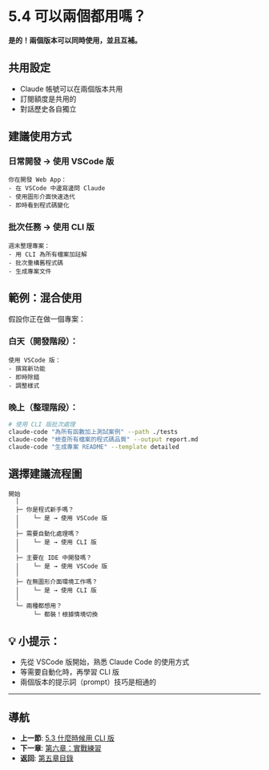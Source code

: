 # 5.4 可以兩個都用嗎？

**是的！兩個版本可以同時使用，並且互補。**

## 共用設定

- Claude 帳號可以在兩個版本共用
- 訂閱額度是共用的
- 對話歷史各自獨立

## 建議使用方式

### 日常開發 → 使用 VSCode 版

```
你在開發 Web App：
- 在 VSCode 中邊寫邊問 Claude
- 使用圖形介面快速迭代
- 即時看到程式碼變化
```

### 批次任務 → 使用 CLI 版

```
週末整理專案：
- 用 CLI 為所有檔案加註解
- 批次重構舊程式碼
- 生成專案文件
```

## 範例：混合使用

假設你正在做一個專案：

### 白天（開發階段）：
```
使用 VSCode 版：
- 撰寫新功能
- 即時除錯
- 調整樣式
```

### 晚上（整理階段）：
```bash
# 使用 CLI 版批次處理
claude-code "為所有函數加上測試案例" --path ./tests
claude-code "檢查所有檔案的程式碼品質" --output report.md
claude-code "生成專案 README" --template detailed
```

## 選擇建議流程圖

```
開始
  │
  ├─ 你是程式新手嗎？
  │    └─ 是 → 使用 VSCode 版
  │
  ├─ 需要自動化處理嗎？
  │    └─ 是 → 使用 CLI 版
  │
  ├─ 主要在 IDE 中開發嗎？
  │    └─ 是 → 使用 VSCode 版
  │
  ├─ 在無圖形介面環境工作嗎？
  │    └─ 是 → 使用 CLI 版
  │
  └─ 兩種都想用？
       └─ 都裝！根據情境切換
```

## 💡 小提示：

- 先從 VSCode 版開始，熟悉 Claude Code 的使用方式
- 等需要自動化時，再學習 CLI 版
- 兩個版本的提示詞（prompt）技巧是相通的

---

## 導航

- **上一節**: [5.3 什麼時候用 CLI 版](./5.3-when-to-use-cli.md)
- **下一章**: [第六章：實戰練習](../chapter6/README.md)
- **返回**: [第五章目錄](./README.md)
